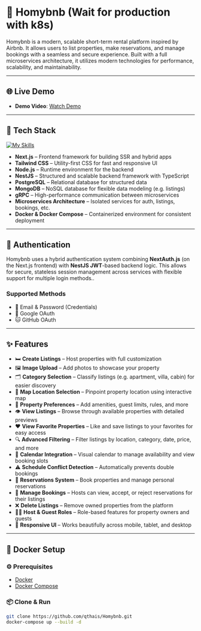 # 🏡 Homybnb (Wait for production with k8s)

Homybnb is a modern, scalable short-term rental platform inspired by Airbnb. It allows users to list properties, make reservations, and manage bookings with a seamless and secure experience. Built with a full microservices architecture, it utilizes modern technologies for performance, scalability, and maintainability.

---

## 🌐 Live Demo

- **Demo Video**: [Watch Demo](https://drive.google.com/file/d/1SaHtcQZPBcWwszrJFD0rV9coEd_J9l2J/view?usp=sharing)

---

## 🧰 Tech Stack

[![My Skills](https://skillicons.dev/icons?i=nextjs,tailwind,nodejs,nestjs,postgres,mongodb,git,docker)](https://skillicons.dev)

- **Next.js** – Frontend framework for building SSR and hybrid apps
- **Tailwind CSS** – Utility-first CSS for fast and responsive UI
- **Node.js** – Runtime environment for the backend
- **NestJS** – Structured and scalable backend framework with TypeScript
- **PostgreSQL** – Relational database for structured data
- **MongoDB** – NoSQL database for flexible data modeling (e.g. listings)
- **gRPC** – High-performance communication between microservices
- **Microservices Architecture** – Isolated services for auth, listings, bookings, etc.
- **Docker & Docker Compose** – Containerized environment for consistent deployment

---

## 🔐 Authentication

Homybnb uses a hybrid authentication system combining **NextAuth.js** (on the Next.js frontend) with **NestJS JWT**-based backend logic. This allows for secure, stateless session management across services with flexible support for multiple login methods..

### Supported Methods
- 📧 Email & Password (Credentials)
- 🔐 Google OAuth
- 🐱 GitHub OAuth

---

## ✨ Features

- 🛏️ **Create Listings** – Host properties with full customization  
- 🖼️ **Image Upload** – Add photos to showcase your property  
- 🗂️ **Category Selection** – Classify listings (e.g. apartment, villa, cabin) for easier discovery  
- 📍 **Map Location Selection** – Pinpoint property location using interactive map  
- 🧩 **Property Preferences** – Add amenities, guest limits, rules, and more  
- 👁️ **View Listings** – Browse through available properties with detailed previews  
- ❤️ **View Favorite Properties** – Like and save listings to your favorites for easy access  
- 🔍 **Advanced Filtering** – Filter listings by location, category, date, price, and more  
- 📅 **Calendar Integration** – Visual calendar to manage availability and view booking slots  
- ⚠️ **Schedule Conflict Detection** – Automatically prevents double bookings  
- 📆 **Reservations System** – Book properties and manage personal reservations  
- 🧾 **Manage Bookings** – Hosts can view, accept, or reject reservations for their listings  
- ❌ **Delete Listings** – Remove owned properties from the platform  
- 🧑‍💼 **Host & Guest Roles** – Role-based features for property owners and guests  
- 📱 **Responsive UI** – Works beautifully across mobile, tablet, and desktop


---

## 🚀 Docker Setup

### ⚙️ Prerequisites

- [Docker](https://docs.docker.com/get-docker/)
- [Docker Compose](https://docs.docker.com/compose/install/)

### 📦 Clone & Run

```bash
git clone https://github.com/qthais/Homybnb.git
docker-compose up --build -d
